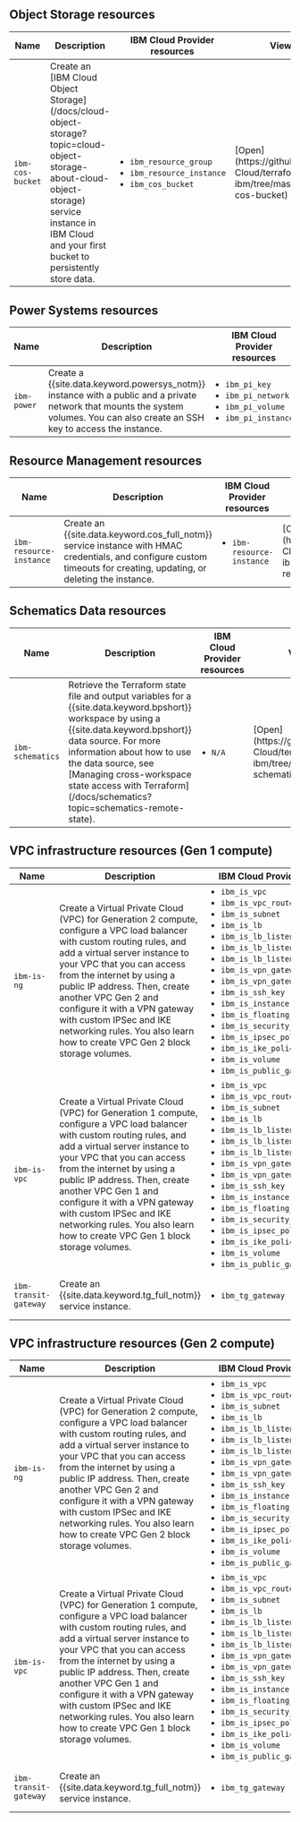 
  </tbody>
  </table>

## Object Storage resources

  <table>
    <thead>
    <th>Name</th>
    <th>Description</th>
    <th>IBM Cloud Provider resources</th>
    <th>View in GitHub</th>
  </thead>
  <tbody>
   <tr>
     <td><code>ibm-cos-bucket</code></td>
      <td>Create an [IBM Cloud Object Storage](/docs/cloud-object-storage?topic=cloud-object-storage-about-cloud-object-storage) service instance in IBM Cloud and your first bucket to persistently store data.</td>
      <td><ul style="margin:0px 0px 0px 20px; padding:0px"><li style="margin:0px; padding:0px"><code>ibm_resource_group</code></li><li style="margin:0px; padding:0px"><code>ibm_resource_instance</code></li><li style="margin:0px; padding:0px"><code>ibm_cos_bucket</code></li></ul></td>
      <td>[Open](https://github.com/IBM-Cloud/terraform-provider-ibm/tree/master/examples/ibm-cos-bucket)</td>
  </tr>
  <tr>
  </tbody>
  </table>

## Power Systems resources

  <table>
    <thead>
    <th>Name</th>
    <th>Description</th>
    <th>IBM Cloud Provider resources</th>
    <th>View in GitHub</th>
   </thead>
  <tbody>
 <tr>
    <td><code>ibm-power</code></td>
      <td>Create a {{site.data.keyword.powersys_notm}} instance with a public and a private network that mounts the system volumes. You can also create an SSH key to access the instance. </td>
      <td><ul style="margin:0px 0px 0px 20px; padding:0px"><li style="margin:0px; padding:0px"><code>ibm_pi_key</code></li><li style="margin:0px; padding:0px"><code>ibm_pi_network</code></li><li style="margin:0px; padding:0px"><code>ibm_pi_volume</code></li>
	  <li style="margin:0px; padding:0px"><code>ibm_pi_instance</code></li></ul></td>
	  <td>[Open](https://github.com/IBM-Cloud/terraform-provider-ibm/tree/master/examples/ibm-power)</td>
  </tr>
  </tbody>
  </table>

## Resource Management resources

  <table>
    <thead>
    <th>Name</th>
    <th>Description</th>
    <th>IBM Cloud Provider resources</th>
    <th>View in GitHub</th>
   </thead>
  <tbody>
  <tr>
    <td><code>ibm-resource-instance</code></td>
      <td>Create an {{site.data.keyword.cos_full_notm}} service instance with HMAC credentials, and configure custom timeouts for creating, updating, or deleting the instance. </td>
      <td><ul style="margin:0px 0px 0px 20px; padding:0px"><li style="margin:0px; padding:0px"><code>ibm-resource-instance</code></li>
    </ul></td>
	  <td>[Open](https://github.com/IBM-Cloud/terraform-provider-ibm/tree/master/examples/ibm-resource-instance)</td>
  </tr>
  </tbody>
  </table>

## Schematics Data resources

   <table>
    <thead>
    <th>Name</th>
    <th>Description</th>
    <th>IBM Cloud Provider resources</th>
    <th>View in GitHub</th>
   </thead>
  <tbody>
 <tr>
    <td><code>ibm-schematics</code></td>
      <td>Retrieve the Terraform state file and output variables for a {{site.data.keyword.bpshort}} workspace by using a {{site.data.keyword.bpshort}} data source. For more information about how to use the data source, see [Managing cross-workspace state access with Terraform](/docs/schematics?topic=schematics-remote-state). </td>
      <td><ul style="margin:0px 0px 0px 20px; padding:0px"><li style="margin:0px; padding:0px"><code>N/A</code></li>
    </ul></td>
	  <td>[Open](https://github.com/IBM-Cloud/terraform-provider-ibm/tree/master/examples/ibm-schematics)</td>
  </tr>
   </tbody>
  </table>

## VPC infrastructure resources (Gen 1 compute)

  <table>
  <thead>
    <th>Name</th>
    <th>Description</th>
    <th>IBM Cloud Provider resources</th>
    <th>View in GitHub</th>
  </thead>
  <tbody>
  <tr>
    <td><code>ibm-is-ng</code></td>
      <td>Create a Virtual Private Cloud (VPC) for Generation 2 compute, configure a VPC load balancer with custom routing rules, and add a virtual server instance to your VPC that you can access from the internet by using a public IP address. Then, create another VPC Gen 2 and configure it with a VPN gateway with custom IPSec and IKE networking rules. You also learn how to create VPC Gen 2 block storage volumes.  </td>
      <td><ul style="margin:0px 0px 0px 20px; padding:0px"><li style="margin:0px; padding:0px"><code>ibm_is_vpc</code></li><li style="margin:0px; padding:0px"><code>ibm_is_vpc_route</code></li><li style="margin:0px; padding:0px"><code>ibm_is_subnet</code></li><li style="margin:0px; padding:0px"><code>ibm_is_lb</code></li><li style="margin:0px; padding:0px"><code>ibm_is_lb_listener</code></li><li style="margin:0px; padding:0px"><code>ibm_is_lb_listener_policy</code></li><li style="margin:0px; padding:0px"><code>ibm_is_lb_listener_policy_rule</code></li><li style="margin:0px; padding:0px"><code>ibm_is_vpn_gateway</code></li><li style="margin:0px; padding:0px"><code>ibm_is_vpn_gateway_connection</code></li><li style="margin:0px; padding:0px"><code>ibm_is_ssh_key</code></li><li style="margin:0px; padding:0px"><code>ibm_is_instance</code></li><li style="margin:0px; padding:0px"><code>ibm_is_floating_ip</code></li><li style="margin:0px; padding:0px"><code>ibm_is_security_group_rule</code></li><li style="margin:0px; padding:0px"><code>ibm_is_ipsec_policy</code></li><li style="margin:0px; padding:0px"><code>ibm_is_ike_policy</code></li><li style="margin:0px; padding:0px"><code>ibm_is_volume</code></li><li style="margin:0px; padding:0px"><code>ibm_is_public_gateway</code></li></ul></td>
      <td>[Open](https://github.com/IBM-Cloud/terraform-provider-ibm/blob/master/examples/ibm-is-ng)</td>
  </tr>
  <tr>
    <td><code>ibm-is-vpc</code></td>
      <td>Create a Virtual Private Cloud (VPC) for Generation 1 compute, configure a VPC load balancer with custom routing rules, and add a virtual server instance to your VPC that you can access from the internet by using a public IP address. Then, create another VPC Gen 1 and configure it with a VPN gateway with custom IPSec and IKE networking rules. You also learn how to create VPC Gen 1 block storage volumes.  </td>
      <td><ul style="margin:0px 0px 0px 20px; padding:0px"><li style="margin:0px; padding:0px"><code>ibm_is_vpc</code></li><li style="margin:0px; padding:0px"><code>ibm_is_vpc_route</code></li><li style="margin:0px; padding:0px"><code>ibm_is_subnet</code></li><li style="margin:0px; padding:0px"><code>ibm_is_lb</code></li><li style="margin:0px; padding:0px"><code>ibm_is_lb_listener</code></li><li style="margin:0px; padding:0px"><code>ibm_is_lb_listener_policy</code></li><li style="margin:0px; padding:0px"><code>ibm_is_lb_listener_policy_rule</code></li><li style="margin:0px; padding:0px"><code>ibm_is_vpn_gateway</code></li><li style="margin:0px; padding:0px"><code>ibm_is_vpn_gateway_connection</code></li><li style="margin:0px; padding:0px"><code>ibm_is_ssh_key</code></li><li style="margin:0px; padding:0px"><code>ibm_is_instance</code></li><li style="margin:0px; padding:0px"><code>ibm_is_floating_ip</code></li><li style="margin:0px; padding:0px"><code>ibm_is_security_group_rule</code></li><li style="margin:0px; padding:0px"><code>ibm_is_ipsec_policy</code></li><li style="margin:0px; padding:0px"><code>ibm_is_ike_policy</code></li><li style="margin:0px; padding:0px"><code>ibm_is_volume</code></li><li style="margin:0px; padding:0px"><code>ibm_is_public_gateway</code></li></ul></td>
      <td>[Open](https://github.com/IBM-Cloud/terraform-provider-ibm/blob/master/examples/ibm-is-vpc)</td>
  </tr>
   <tr>
    <td><code>ibm-transit-gateway</code></td>
      <td>Create an {{site.data.keyword.tg_full_notm}} service instance. </td>
      <td><ul style="margin:0px 0px 0px 20px; padding:0px"><li style="margin:0px; padding:0px"><code>ibm_tg_gateway</code></li>
    </ul></td>
	  <td>[Open](https://github.com/IBM-Cloud/terraform-provider-ibm/tree/master/examples/ibm-transit-gateway)</td>
  </tr>
  </tbody>
  </table>

## VPC infrastructure resources (Gen 2 compute)

  <table>
  <thead>
    <th>Name</th>
    <th>Description</th>
    <th>IBM Cloud Provider resources</th>
    <th>View in GitHub</th>
  </thead>
  <tbody>
  <tr>
    <td><code>ibm-is-ng</code></td>
      <td>Create a Virtual Private Cloud (VPC) for Generation 2 compute, configure a VPC load balancer with custom routing rules, and add a virtual server instance to your VPC that you can access from the internet by using a public IP address. Then, create another VPC Gen 2 and configure it with a VPN gateway with custom IPSec and IKE networking rules. You also learn how to create VPC Gen 2 block storage volumes.  </td>
      <td><ul style="margin:0px 0px 0px 20px; padding:0px"><li style="margin:0px; padding:0px"><code>ibm_is_vpc</code></li><li style="margin:0px; padding:0px"><code>ibm_is_vpc_route</code></li><li style="margin:0px; padding:0px"><code>ibm_is_subnet</code></li><li style="margin:0px; padding:0px"><code>ibm_is_lb</code></li><li style="margin:0px; padding:0px"><code>ibm_is_lb_listener</code></li><li style="margin:0px; padding:0px"><code>ibm_is_lb_listener_policy</code></li><li style="margin:0px; padding:0px"><code>ibm_is_lb_listener_policy_rule</code></li><li style="margin:0px; padding:0px"><code>ibm_is_vpn_gateway</code></li><li style="margin:0px; padding:0px"><code>ibm_is_vpn_gateway_connection</code></li><li style="margin:0px; padding:0px"><code>ibm_is_ssh_key</code></li><li style="margin:0px; padding:0px"><code>ibm_is_instance</code></li><li style="margin:0px; padding:0px"><code>ibm_is_floating_ip</code></li><li style="margin:0px; padding:0px"><code>ibm_is_security_group_rule</code></li><li style="margin:0px; padding:0px"><code>ibm_is_ipsec_policy</code></li><li style="margin:0px; padding:0px"><code>ibm_is_ike_policy</code></li><li style="margin:0px; padding:0px"><code>ibm_is_volume</code></li><li style="margin:0px; padding:0px"><code>ibm_is_public_gateway</code></li></ul></td>
      <td>[Open](https://github.com/IBM-Cloud/terraform-provider-ibm/blob/master/examples/ibm-is-ng)</td>
  </tr>
  <tr>
    <td><code>ibm-is-vpc</code></td>
      <td>Create a Virtual Private Cloud (VPC) for Generation 1 compute, configure a VPC load balancer with custom routing rules, and add a virtual server instance to your VPC that you can access from the internet by using a public IP address. Then, create another VPC Gen 1 and configure it with a VPN gateway with custom IPSec and IKE networking rules. You also learn how to create VPC Gen 1 block storage volumes.  </td>
      <td><ul style="margin:0px 0px 0px 20px; padding:0px"><li style="margin:0px; padding:0px"><code>ibm_is_vpc</code></li><li style="margin:0px; padding:0px"><code>ibm_is_vpc_route</code></li><li style="margin:0px; padding:0px"><code>ibm_is_subnet</code></li><li style="margin:0px; padding:0px"><code>ibm_is_lb</code></li><li style="margin:0px; padding:0px"><code>ibm_is_lb_listener</code></li><li style="margin:0px; padding:0px"><code>ibm_is_lb_listener_policy</code></li><li style="margin:0px; padding:0px"><code>ibm_is_lb_listener_policy_rule</code></li><li style="margin:0px; padding:0px"><code>ibm_is_vpn_gateway</code></li><li style="margin:0px; padding:0px"><code>ibm_is_vpn_gateway_connection</code></li><li style="margin:0px; padding:0px"><code>ibm_is_ssh_key</code></li><li style="margin:0px; padding:0px"><code>ibm_is_instance</code></li><li style="margin:0px; padding:0px"><code>ibm_is_floating_ip</code></li><li style="margin:0px; padding:0px"><code>ibm_is_security_group_rule</code></li><li style="margin:0px; padding:0px"><code>ibm_is_ipsec_policy</code></li><li style="margin:0px; padding:0px"><code>ibm_is_ike_policy</code></li><li style="margin:0px; padding:0px"><code>ibm_is_volume</code></li><li style="margin:0px; padding:0px"><code>ibm_is_public_gateway</code></li></ul></td>
      <td>[Open](https://github.com/IBM-Cloud/terraform-provider-ibm/blob/master/examples/ibm-is-vpc)</td>
  </tr>
   <tr>
    <td><code>ibm-transit-gateway</code></td>
      <td>Create an {{site.data.keyword.tg_full_notm}} service instance. </td>
      <td><ul style="margin:0px 0px 0px 20px; padding:0px"><li style="margin:0px; padding:0px"><code>ibm_tg_gateway</code></li>
    </ul></td>
	  <td>[Open](https://github.com/IBM-Cloud/terraform-provider-ibm/tree/master/examples/ibm-transit-gateway)</td>
  </tr>
  </tbody>
  </table>
</staging>

